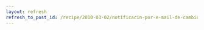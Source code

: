 ```yaml
---
layout: refresh
refresh_to_post_id: /recipe/2010-03-02/notificacin-por-e-mail-de-cambios-en-repositorios-mercurial.html
---
```

